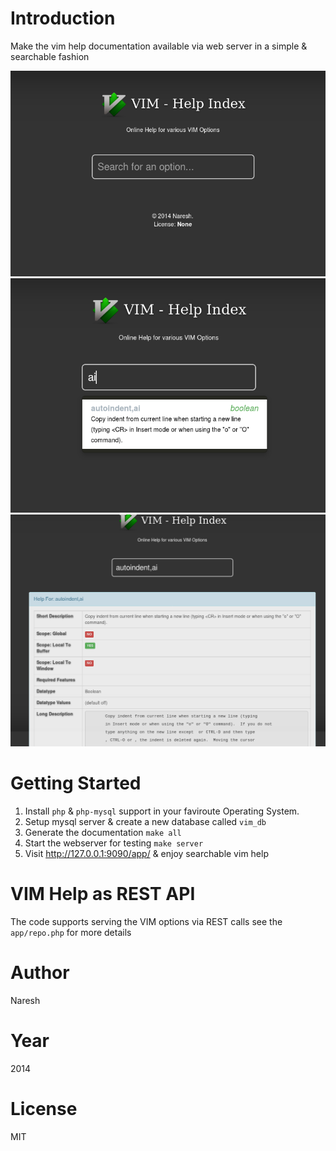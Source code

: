 Introduction
============

Make the vim help documentation available via web server in a simple & searchable fashion


![Screenshot 1](https://raw.githubusercontent.com/nareshv/vim-help-autocomplete/master/screenshots/1.png)
![Screenshot 2](https://raw.githubusercontent.com/nareshv/vim-help-autocomplete/master/screenshots/2.png)
![Screenshot 3](https://raw.githubusercontent.com/nareshv/vim-help-autocomplete/master/screenshots/3.png)

Getting Started
===============

1. Install `php` & `php-mysql` support in your faviroute Operating System.
1. Setup mysql server & create a new database called `vim_db`
1. Generate the documentation `make all`
1. Start the webserver for testing `make server`
1. Visit http://127.0.0.1:9090/app/ & enjoy searchable vim help

VIM Help as REST API
===================

The code supports serving the VIM options via REST calls see the `app/repo.php` for more details

Author
======

Naresh

Year
====

2014

License
=======

MIT

